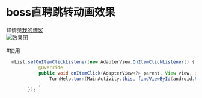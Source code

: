 # boss直聘跳转动画效果
详情见[我的博客](http://blog.csdn.net/qwe511455842/article/details/50346945)</br>
![效果图](https://github.com/AriaLyy/BlogDemo/blob/master/BossTransfer/img/boss.gif "")

#使用
```java
  mList.setOnItemClickListener(new AdapterView.OnItemClickListener() {
            @Override
            public void onItemClick(AdapterView<?> parent, View view, int position, long id) {
                TurnHelp.turn(MainActivity.this, findViewById(android.R.id.content), view);
            }
        });
```



